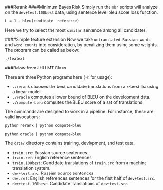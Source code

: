###Rerank
####Minimum Bayes Risk 
Simply run the ``mbr`` scripts will analyze on the `dev+test.100best` data, using sentence level bleu score loss function.

	L = 1 - bleu(candidate, reference)

Here we try to select the most `similar` sentence among all candidates.

####Simple feature extension
Now we take `untranslated Russian words` and `word counts` into consideration, by penalizing them using some weights. The program can be called as below:

	./featext

###Below from JHU MT Class

There are three Python programs here (`-h` for usage):

 - `./rerank` chooses the best candidate translations from a k-best list using a linear model.
 - `./oracle` computes a lower bound of BLEU on the development data.
 - `./compute-bleu` computes the BLEU score of a set of translations.

The commands are designed to work in a pipeline. For instance, these are valid invocations:

    python rerank | python compute-bleu

    python oracle | python compute-bleu

The `data/` directory contains training, devlopment, and test data.

 - `train.src`: Russian source sentences.
 - `train.ref`: English reference sentences.
 - `train.100best`: Candidate translations of `train.src` from a machine translation system.
 - `dev+test.src`: Russian source sentences.
 - `dev.ref`: English references sentences for the first half of `dev+test.src`.
 - `dev+test.100best`: Candidate translations of `dev+test.src`.



